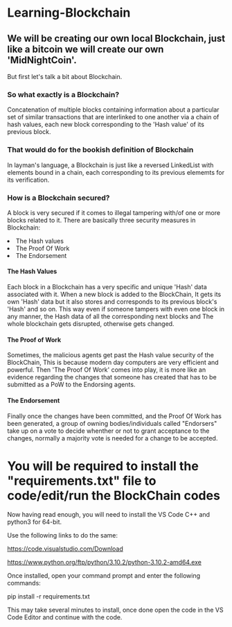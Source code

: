 # Learning-Blockchain
## We will be creating our own local Blockchain, just like a bitcoin we will create our own 'MidNightCoin'.
But first let's talk a bit about Blockchain.
### So what exactly is a Blockchain? ###
Concatenation of multiple blocks containing information about a particular set of similar transactions that are interlinked to one another via a chain of hash values, each new block corresponding to the 'Hash value' of its previous block.
### That would do for the bookish definition of Blockchain ###
In layman's language, a Blockchain is just like a reversed LinkedList with elements bound in a chain, each corresponding to its previous elememts for its verification.
### How is a Blockchain secured? ###
A block is very secured if it comes to illegal tampering with/of one or more blocks related to it.
There are basically three security measures in Blockchain:
<li>The Hash values</li>
<li>The Proof Of Work </li>
<li>The Endorsement </li>

#### The Hash Values ####
Each block in a Blockchain has a very specific and unique 'Hash' data associated with it. When a new block is added to the BlockChain, It gets its own 'Hash' data but it also stores and corresponds to its previous block's 'Hash' and so on. This way even if someone tampers with even one block in any manner, the Hash data of all the corresponding next blocks and The whole blockchain gets disrupted, otherwise gets changed.

#### The Proof of Work ####

Sometimes, the malicious agents get past the Hash value security of the BlockChain, This is because modern day computers are very efficient and powerful. Then 'The Proof Of Work' comes into play, it is more like an evidence regarding the changes that someone has created that has to be submitted as a PoW to the Endorsing agents.

#### The Endorsement ####

Finally once the changes have been committed, and the Proof Of Work has been generated, a group of owning bodies/individuals called "Endorsers" take up on a vote to decide whenther or not to grant acceptance to the changes, normally a majority vote is needed for a change to be accepted.

# You will be required to install the "requirements.txt" file to code/edit/run the BlockChain codes #
Now having read enough, you will need to install the VS Code C++ and python3 for 64-bit.

Use the following links to do the same:

https://code.visualstudio.com/Download

https://www.python.org/ftp/python/3.10.2/python-3.10.2-amd64.exe

Once installed, open your command prompt and enter the following commands:

pip install -r requirements.txt

This may take several minutes to install, once done open the code in the VS Code Editor and continue with the code.

